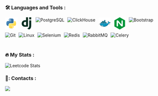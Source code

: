 ### :hammer_and_wrench: Languages and Tools :

<div id='technologies' style="display: flex; flex-wrap: wrap; gap: 10px; align-items: center;">

  <img src='https://github.com/devicons/devicon/blob/master/icons/python/python-original.svg' title='Python' alt='Python' height='40px' style="vertical-align: middle;">
  <img src='https://github.com/devicons/devicon/blob/master/icons/django/django-plain.svg' title='Django' alt='Django' height='40px" style="vertical-align: middle;">
  <img src="https://www.django-rest-framework.org/img/logo.png" title="Django REST Framework" alt="DRF" height="40px" style="vertical-align: middle;">

  <img src='https://github.com/devicons/devicon/blob/master/icons/mysql/mysql-original-wordmark.svg' title='MySQL' alt='MySQL' height='40px' style="vertical-align: middle;">
  <img src='https://cdn.jsdelivr.net/gh/devicons/devicon/icons/postgresql/postgresql-original.svg' title='PostgreSQL' alt='PostgreSQL' height='40px' style="vertical-align: middle;">
  <img src='https://avatars.githubusercontent.com/u/33895241?s=200&v=4' title='ClickHouse' alt='ClickHouse' height='40px' style="vertical-align: middle;">

  <img src='https://github.com/devicons/devicon/blob/master/icons/docker/docker-original.svg' title='Docker' alt='Docker' height='40px' style="vertical-align: middle;">
  <img src='https://raw.githubusercontent.com/devicons/devicon/master/icons/nginx/nginx-original.svg' title='Nginx' alt='Nginx' height='40px' style="vertical-align: middle;">
  <img src='https://cdn.jsdelivr.net/gh/devicons/devicon/icons/bootstrap/bootstrap-original.svg' title='Bootstrap' alt='Bootstrap' height='40px' style="vertical-align: middle;">

  <img src='https://cdn.jsdelivr.net/gh/devicons/devicon/icons/git/git-original.svg' title='Git' alt='Git' height='40px' style="vertical-align: middle;">
  <img src='https://cdn.jsdelivr.net/gh/devicons/devicon/icons/linux/linux-original.svg' title='Linux' alt='Linux' height='40px' style="vertical-align: middle;">
  <img src='https://cdn.jsdelivr.net/gh/devicons/devicon/icons/selenium/selenium-original.svg' title='Selenium' alt='Selenium' height='40px' style="vertical-align: middle;">

  <img src="https://www.vectorlogo.zone/logos/redis/redis-icon.svg" title="Redis" alt="Redis" height="40px" style="vertical-align: middle;">
  <img src="https://cdn-icons-png.flaticon.com/512/5969/5969059.png" title="RabbitMQ" alt="RabbitMQ" height="40px" style="vertical-align: middle;">
  <img src="https://docs.celeryq.dev/en/stable/_images/celery-logo.png" title="Celery" alt="Celery" height="40px" style="vertical-align: middle;">

</div>




### :fire: My Stats :


![Leetcode Stats](https://leetcard.jacoblin.cool/Gastinhaha?theme=default)


### 🔄: Contacts :
<a href='https://t.me/mc_gvozdeff' target="_blank" rel="noopener noreferrer"><img src='https://img.shields.io/badge/telegram-blue?style=plastic&logo=telegram&logoColor=white'></a>&nbsp;
